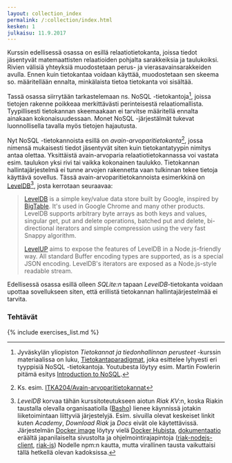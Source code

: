 ```yaml
---
layout: collection_index
permalink: /:collection/index.html
kesken: 1
julkaisu: 11.9.2017
---
```




Kurssin edellisessä osassa on esillä relaatiotietokanta, joissa tiedot jäsentyvät matemaattisten relaatioiden pohjalta sarakkeiksia ja taulukoiksi. Rivien välisiä yhteyksiä muodostetaan perus- ja vierasavainsarakkeiden avulla. Ennen kuin tietokantaa voidaan käyttää, muodostetaan sen skeema so. määritellään ennalta, minkälaista tietoa tietokanta voi sisältää.

Tassä osassa siirrytään tarkastelemaan ns. NoSQL -tietokantoja[^1], joissa tietojen rakenne poikkeaa merkittävästi perinteisestä relaatiomallista. Tyypillisesti tietokannan skeemaakaan ei tarvitse määritellä ennalta ainakaan kokonaisuudessaan. Monet NoSQL -järjestälmät tukevat luonnollisella tavalla myös tietojen hajautusta.


[^1]: Jyväskylän yliopiston *Tietokannat ja tiedonhallinnan perusteet* -kurssin materiaalissa on luku, [Tietokantaparadigmat][itka204-8], joka esittelee lyhyesti eri tyyppisiä NoSQL -tietokantoja. Youtubesta löytyy esim. Martin Fowlerin pitämä esitys [Introduction to NoSQL][youtube-fowler].

[itka204-8]: https://tim.jyu.fi/view/kurssit/tktl/itka204/kurssimoniste#tietokantaparadigmat
[youtube-fowler]: https://www.youtube.com/watch?v=qI_g07C_Q5I


Nyt NoSQL -tietokannoista esillä on *avain-arvoparitietokanta*[^2], jossa nimensä mukaisesti tiedot jäsentyvät siten kuin tietokantatyypin nimitys antaa olettaa. Yksittäistä avain-arvoparia relaatiotietokannassa voi vastata esim. taulukon yksi rivi tai vaikka kokonainen taulukko. Tietokannan hallintajärjestelmä ei tunne arvojen rakennetta vaan tulkinnan tekee tietoja käyttävä sovellus. Tässä avain-arvoparitietokannoista esimerkkinä on [LevelDB][LevelDB][^3], josta kerrotaan seuraavaa:


[^2]: Ks. esim. [ITKA204/Avain-arvoparitietokannat](https://tim.jyu.fi/view/kurssit/tktl/itka204/kurssimoniste#avain-arvoparitietokannat)

[^3]: *LevelDB* korvaa tähän kurssitoteutukseen aiotun *Riak KV*:n, koska Riakin taustalla olevalla organisaatiolla ([Basho](http://basho.com)) lienee käynnissä jotakin liiketoimintaan liittyviä järjestelyjä. Esim. sivuilla olevat keskeiset linkit kuten *Academy*, *Download Riak* ja *Docs* eivät ole käytettävissä. Järjestelmän [Docker image](https://hub.docker.com/r/basho/riak-kv/) löytyy vielä [Docker Hubista](https://hub.docker.com), [dokumentaatio](https://www.tiot.jp/riak-docs/riak/kv/2.2.3/) eräältä japanilaiselta sivustolta ja ohjelmointirajapintoja ([riak-nodejs-client](https://github.com/basho/riak-nodejs-client/blob/master/README.md), [riak-js](http://riak-js.org)) Nodelle npm:n kautta, mutta virallinen tausta vaikuttaisi tällä hetkellä olevan kadoksissa.


> [LevelDB][LevelDB] is a simple key/value data store built by Google, inspired by [BigTable][BigTable]. It's used in Google Chrome and many other products. LevelDB supports arbitrary byte arrays as both keys and values, singular get, put and delete operations, batched put and delete, bi-directional iterators and simple compression using the very fast Snappy algorithm.
> 
> [LevelUP][LevelUP] aims to expose the features of LevelDB in a Node.js-friendly way. All standard Buffer encoding types are supported, as is a special JSON encoding. LevelDB's iterators are exposed as a Node.js-style readable stream.

[LevelDB]: http://leveldb.org 
[LevelUP]: https://github.com/Level/levelup/blob/master/README.md
[BigTable]: https://research.google.com/archive/bigtable.html


Edellisessä osassa esillä olleen *SQLite:n* tapaan *LevelDB*-tietokanta voidaan upottaa sovellukseen siten, että erillistä tietokannan hallintajärjestelmää ei tarvita. 



### Tehtävät


{% include exercises_list.md %}

